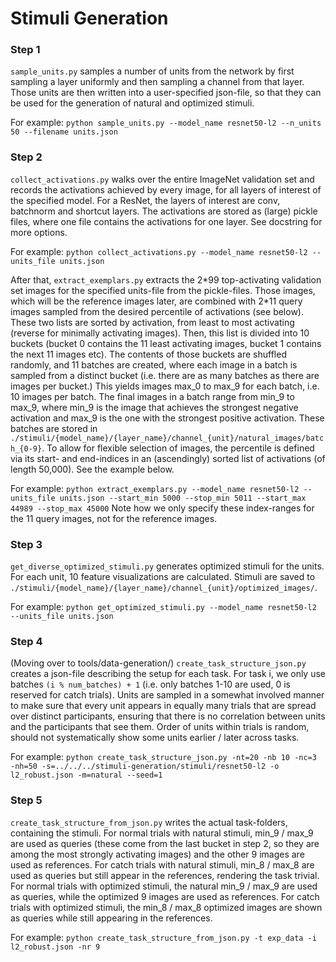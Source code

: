 # Stimuli Generation


### Step 1
`sample_units.py` samples a number of units from the network by first sampling a layer uniformly and then sampling a channel from that layer. Those units are then written into a user-specified json-file, so that they can be used for the generation of natural and optimized stimuli. 

For example: `python sample_units.py --model_name resnet50-l2 --n_units 50 --filename units.json`

### Step 2
`collect_activations.py` walks over the entire ImageNet validation set and records the activations achieved by every image, for all layers of interest of the specified model. For a ResNet, the layers of interest are conv, batchnorm and shortcut layers. The activations are stored as (large) pickle files, where one file contains the activations for one layer.
See docstring for more options.

For example: `python collect_activations.py --model_name resnet50-l2 --units_file units.json`

After that, `extract_exemplars.py` extracts the 2\*99 top-activating validation set images for the specified units-file from the pickle-files. Those images, which will be the reference images later, are combined with 2\*11 query images sampled from the desired percentile of activations (see below). These two lists are sorted by activation, from least to most activating (reverse for minimally activating images). Then, this list is divided into 10 buckets (bucket 0 contains the 11 least activating images, bucket 1 contains the next 11 images etc). The contents of those buckets are shuffled randomly, and 11 batches are created, where each image in a batch is sampled from a distinct bucket (i.e. there are as many batches as there are images per bucket.) This yields images max_0 to max_9 for each batch, i.e. 10 images per batch. The final images in a batch range from min_9 to max_9, where min_9 is the image that achieves the strongest negative activation and max_9 is the one with the strongest positive activation.
These batches are stored in `./stimuli/{model_name}/{layer_name}/channel_{unit}/natural_images/batch_{0-9}`.
To allow for flexible selection of images, the percentile is defined via its start- and end-indices in an (ascendingly) sorted list of activations (of length 50,000). See the example below.

For example: `python extract_exemplars.py --model_name resnet50-l2 --units_file units.json --start_min 5000 --stop_min 5011 --start_max 44989 --stop_max 45000`
Note how we only specify these index-ranges for the 11 query images, not for the reference images.

### Step 3

`get_diverse_optimized_stimuli.py` generates optimized stimuli for the units. For each unit, 10 feature visualizations are calculated. Stimuli are saved to `./stimuli/{model_name}/{layer_name}/channel_{unit}/optimized_images/`.

For example: `python get_optimized_stimuli.py --model_name resnet50-l2 --units_file units.json`

### Step 4

(Moving over to tools/data-generation/)
`create_task_structure_json.py` creates a json-file describing the setup for each task. For task i, we only use batches `(i % num_batches) + 1` (i.e. only batches 1-10 are used, 0 is reserved for catch trials). Units are sampled in a somewhat involved manner to make sure that every unit appears in equally many trials that are spread over distinct participants, ensuring that there is no correlation between units and the participants that see them. Order of units within trials is random, should not systematically show some units earlier / later across tasks.

For example: `python create_task_structure_json.py -nt=20 -nb 10 -nc=3 -nh=50 -s=../../../stimuli-generation/stimuli/resnet50-l2 -o l2_robust.json -m=natural --seed=1`

### Step 5

`create_task_structure_from_json.py` writes the actual task-folders, containing the stimuli. For normal trials with natural stimuli, min_9 / max_9 are used as queries (these come from the last bucket in step 2, so they are among the most strongly activating images) and the other 9 images are used as references. For catch trials with natural stimuli, min_8 / max_8 are used as queries but still appear in the references, rendering the task trivial. For normal trials with optimized stimuli, the natural min_9 / max_9 are used as queries, while the optimized 9 images are used as references. For catch trials with optimized stimuli, the min_8 / max_8 optimized images are shown as queries while still appearing in the references.

For example: `python create_task_structure_from_json.py -t exp_data -i l2_robust.json -nr 9`